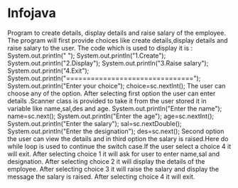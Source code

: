 # Infojava
Program to create details, display details and raise salary of the employee.
The program will first provide choices like create details,display details and raise salary to the user.
The code which is used to display it is :
                  System.out.println(" ");
		              System.out.println("1.Create");
		              System.out.println("2.Display");
		              System.out.println("3.Raise salary");
		              System.out.println("4.Exit");
		              System.out.println("===============================");
		              System.out.println("Enter your choice");
		              choice=sc.nextInt();
The user can choose any of the option.
After selecting first option the user can enter details .Scanner class is provided to take it from the user stored it in variable like name,sal,des and age.
                  System.out.println("Enter the name");
			            name=sc.next();
				          System.out.println("Enter the age");
				          age=sc.nextInt();
				          System.out.println("Enter the salary");
				          sal=sc.nextDouble();
				          System.out.println("Enter the designation");
				          des=sc.next();
Second option the user can view the details and in third option the salary is raised.Here do while loop is used to continue the switch case.If the user select a choice 4 it will exit.
After selecting choice 1 it will ask for user to enter name,sal and designation.
After selecting choice 2 it will display the details of the employee.
After selecting choice 3 it will raise the salary and display the message the salary is raised.
After selecting choice 4 it will exit.
